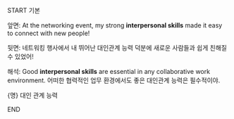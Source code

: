 START
기본

앞면:
At the networking event, my strong **interpersonal skills** made it easy to connect with new people!

뒷면:
네트워킹 행사에서 내 뛰어난 대인관계 능력 덕분에 새로운 사람들과 쉽게 친해질 수 있었어!

해석:
Good **interpersonal skills** are essential in any collaborative work environment.
어떠한 협력적인 업무 환경에서도 좋은 대인관계 능력은 필수적이야.

{명} 대인 관계 능력
<!--ID: 1742803237213-->
END

